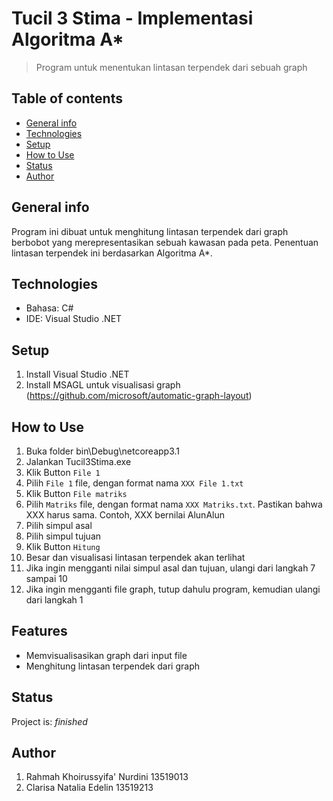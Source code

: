 # Tucil 3 Stima - Implementasi Algoritma A*
> Program untuk menentukan lintasan terpendek dari sebuah graph

## Table of contents
* [General info](#general-info)
* [Technologies](#technologies)
* [Setup](#setup)
* [How to Use](#how-to-use)
* [Status](#status)
* [Author](#author)

## General info
Program ini dibuat untuk menghitung lintasan terpendek dari graph berbobot yang merepresentasikan sebuah kawasan pada peta. Penentuan lintasan terpendek ini berdasarkan Algoritma A*.

## Technologies
* Bahasa: C#
* IDE: Visual Studio .NET

## Setup
1. Install Visual Studio .NET
2. Install MSAGL untuk visualisasi graph (https://github.com/microsoft/automatic-graph-layout)

## How to Use
1. Buka folder bin\Debug\netcoreapp3.1
2. Jalankan Tucil3Stima.exe
3. Klik Button `File 1` 
4. Pilih `File 1` file, dengan format nama `XXX File 1.txt`
5. Klik Button `File matriks` 
6. Pilih `Matriks` file, dengan format nama `XXX Matriks.txt`. Pastikan bahwa XXX harus sama. Contoh, XXX bernilai AlunAlun
7. Pilih simpul asal
8. Pilih simpul tujuan
9. Klik Button `Hitung`
10. Besar dan visualisasi lintasan terpendek akan terlihat
11. Jika ingin mengganti nilai simpul asal dan tujuan, ulangi dari langkah 7 sampai 10
12. Jika ingin mengganti file graph, tutup dahulu program, kemudian ulangi dari langkah 1

## Features
* Memvisualisasikan graph dari input file
* Menghitung lintasan terpendek dari graph

## Status
Project is: _finished_

## Author
1. Rahmah Khoirussyifa' Nurdini 13519013
2. Clarisa Natalia Edelin       13519213